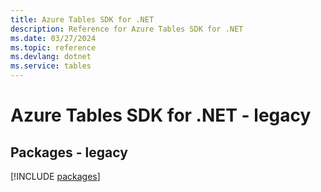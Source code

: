```yaml
---
title: Azure Tables SDK for .NET
description: Reference for Azure Tables SDK for .NET
ms.date: 03/27/2024
ms.topic: reference
ms.devlang: dotnet
ms.service: tables
---
```

# Azure Tables SDK for .NET - legacy
## Packages - legacy
[!INCLUDE [packages](tables-index.md)]